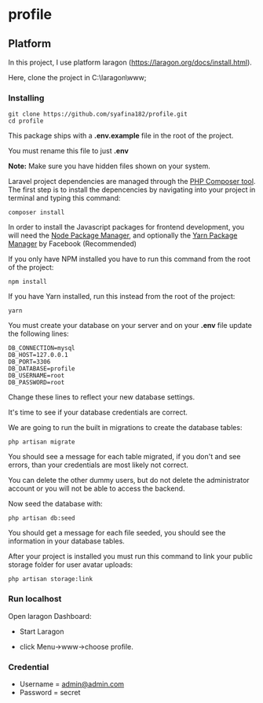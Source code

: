 # profile

## Platform

In this project, I use platform laragon (https://laragon.org/docs/install.html).

Here, clone the project in C:\laragon\www;

### Installing

```
git clone https://github.com/syafina182/profile.git
cd profile
```

This package ships with a **.env.example** file in the root of the project.

You must rename this file to just **.env**

**Note:** Make sure you have hidden files shown on your system.

Laravel project dependencies are managed through the [PHP Composer tool](http://getcomposer.org/). The first step is to install the depencencies by navigating into your project in terminal and typing this command:

```
composer install
```

In order to install the Javascript packages for frontend development, you will need the [Node Package Manager](https://www.npmjs.com/), and optionally the [Yarn Package Manager](https://code.facebook.com/posts/1840075619545360) by Facebook (Recommended)

If you only have NPM installed you have to run this command from the root of the project:

```
npm install
```

If you have Yarn installed, run this instead from the root of the project:

```
yarn
```

You must create your database on your server and on your **.env** file update the following lines:

```
DB_CONNECTION=mysql
DB_HOST=127.0.0.1
DB_PORT=3306
DB_DATABASE=profile
DB_USERNAME=root
DB_PASSWORD=root

```

Change these lines to reflect your new database settings.

It's time to see if your database credentials are correct.

We are going to run the built in migrations to create the database tables:

```
php artisan migrate
```

You should see a message for each table migrated, if you don't and see errors, than your credentials are most likely not correct.

You can delete the other dummy users, but do not delete the administrator account or you will not be able to access the backend.

Now seed the database with:

```
php artisan db:seed
```

You should get a message for each file seeded, you should see the information in your database tables.

After your project is installed you must run this command to link your public storage folder for user avatar uploads:

```
php artisan storage:link
```


### Run localhost

Open laragon Dashboard:

 - Start Laragon

 - click Menu->www->choose profile.

### Credential

- Username = admin@admin.com
- Password  =  secret
